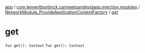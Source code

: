 [app](../../index.md) / [com.lennertbontinck.carmeetsandroidapp.injection.modules](../index.md) / [NetworkModule_ProvideApplicationContextFactory](index.md) / [get](./get.md)

# get

`fun get(): Context`
`fun get(): Context`
